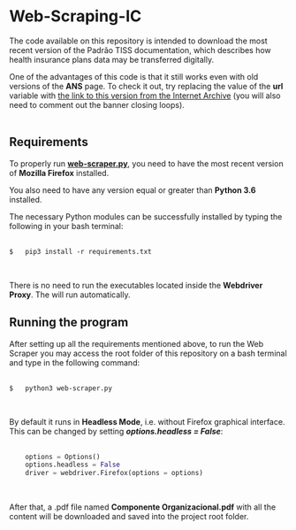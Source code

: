 # Web-Scraping-IC
The code available on this repository is intended to download the most recent version of the Padrão TISS documentation, which describes how health insurance plans data may be transferred digitally.<br />

One of the advantages of this code is that it still works even with old versions of the **ANS** page. To check it out, try replacing the value of the **url** variable with [the link to this version from the Internet Archive](https://web.archive.org/web/20190717200124/http://www.ans.gov.br/prestadores/tiss-troca-de-informacao-de-saude-suplementar) (you will also need to comment out the banner closing loops).<br /> 
<br />
## Requirements
To properly run [**web-scraper.py**](https://github.com/victoraavila/Web-Scraping-IC/blob/main/web-scraper.py), you need to have the most recent version of **Mozilla Firefox** installed.<br />

You also need to have any version equal or greater than **Python 3.6** installed.

The necessary Python modules can be successfully installed by typing the following in your bash terminal: <br />
<br />
```
$   pip3 install -r requirements.txt
```
<br />

There is no need to run the executables located inside the **Webdriver Proxy**. The will run automatically.
<br />
## Running the program
After setting up all the requirements mentioned above, to run the Web Scraper you may access the root folder of this repository on a bash terminal and type in the following command:<br />
<br />
```
$   python3 web-scraper.py
```
<br />

By default it runs in **Headless Mode**, i.e. without Firefox graphical interface. This can be changed by setting ***options.headless = False***:<br />
<br />
```python
    options = Options()
    options.headless = False
    driver = webdriver.Firefox(options = options)
```
<br />


After that, a .pdf file named **Componente Organizacional.pdf** with all the content will be downloaded and saved into the project root folder.